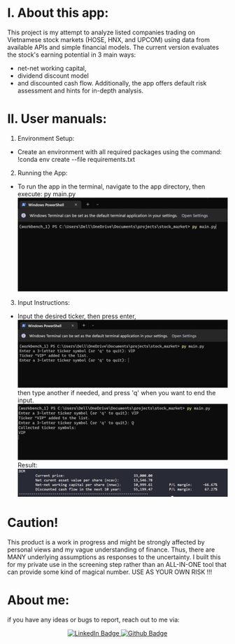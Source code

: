 # I. About this app:

This project is my attempt to analyze listed companies trading on Vietnamese stock markets (HOSE, HNX, and UPCOM) using data from available APIs and simple financial models.
The current version evaluates the stock's earning potential in 3 main ways:

- net-net working capital,
- dividend discount model
- and discounted cash flow.
  Additionally, the app offers default risk assessment and hints for in-depth analysis.

# II. User manuals:

1. Environment Setup:

- Create an environment with all required packages using the command:
  !conda env create --file requirements.txt

2. Running the App:

- To run the app in the terminal, navigate to the app directory, then execute:
  py main.py
  ![Alt text](images\image.png)

3. Input Instructions:

- Input the desired ticker, then press enter,
  ![Alt text](images\image-1.png)
  then type another if needed, and press 'q' when you want to end the input.
  ![Alt text](images\image-2.png)
  Result:
  ![Alt text](images\image-3.png)

# Caution!

This product is a work in progress and might be strongly affected by personal views and my vague understanding of finance. Thus, there are MANY underlying assumptions as responses to the uncertainty.
I built this for my private use in the screening step rather than an ALL-IN-ONE tool that can provide some kind of magical number.
USE AS YOUR OWN RISK !!!

# About me:

if you have any ideas or bugs to report, reach out to me via:

<div id="badges" align="center">
  <a href="https://www.linkedin.com/in/dang-khoa-vo">
    <img src="https://img.shields.io/badge/LinkedIn-blue?style=for-the-badge&logo=linkedin&logoColor=white" alt="LinkedIn Badge"/>
  </a>
  </a>
    <a href="https://github.com/khoavo-dan/">
    <img src="https://img.shields.io/badge/GitHub-100000?style=for-the-badge&logo=github&logoColor=white" alt="Github Badge"/>
  </a>
</div>
